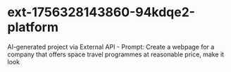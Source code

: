 # ext-1756328143860-94kdqe2-platform
AI-generated project via External API - Prompt: Create a webpage for a company that offers space travel programmes at reasonable price, make it look

